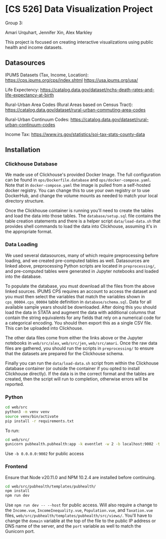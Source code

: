 # [CS 526] Data Visualization Project
Group 3: 

Amari Urquhart, Jennifer Xin, Alex Markley

This project is focused on creating interactive visualizations using public health and income datasets.


## Datasources
IPUMS Datasets (Tax, Income, Location):
https://cps.ipums.org/cps/index.shtml
https://usa.ipums.org/usa/

Life Expectency:
https://catalog.data.gov/dataset/nchs-death-rates-and-life-expectancy-at-birth

Rural-Urban Area Codes (Rural Areas based on Census Tract):
https://catalog.data.gov/dataset/rural-urban-commuting-area-codes

Rural-Urban Continuum Codes:
https://catalog.data.gov/dataset/rural-urban-continuum-codes

Income Tax:
https://www.irs.gov/statistics/soi-tax-stats-county-data

## Installation

### Clickhouse Database
We made use of Clickhouse's provided Docker Image.
The full configuration can be found in `ops/Dockerfile.database` and `ops/docker-compose.yaml`.
Note that in `docker-compose.yaml` the image is pulled from a self-hosted docker registry. 
You can change this to use your own registry or to use DockerHub, and change the volume mounts as needed to match your local directory structure.

Once the Clickhouse container is running you'll need to create the tables and load the data into those tables.
The `database/setup.sql` file contains the table creation statements and there is a helper script `data/load-data.sh` that provides shell commands to load the data into 
Clickhouse, assuming it's in the appropriate format.

### Data Loading

We used several datasources, many of which require preprocessing before loading, and we created pre-computed tables as well.
Datasources are linked above, preprocessing Python scripts are located in `preprocessing/`, and pre-computed tables were generated in Jupyter notebooks and loaded into the database.

To populate the database, you must download all the files from the above linked sources. IPUMS CPS requires an account to access the dataset and you must then select 
the variables that match the variables shown in `cps_00004.cps_00004` table definition in `database/schema.sql`. Data for all available sample years should be downloaded.
After doing this you should load the data in STATA and augment the data with additional columns that contain the string equivalents for any fields that rely on a numerical code for a categorical encoding. You should then export this as a single CSV file. This can be uploaded into Clickhouse.

The other data files come from either the links above or the Jupyter notebooks in `web/src/alex`, `web/src/jen`, `web/src/amari`.
Once the raw data files are gathered, you should run the scripts in `preprocessing/` to ensure that the datasets are prepared for the Clickhouse schema.


Finally you can run the `data/load-data.sh` script from within the Clickhouse database container (or outside the container if you opted to install Clickhouse directly).
If the data is in the correct format and the tables are created, then the script will run to completion, otherwise errors will be reported.

### Python

```bash
cd web/src
python3 -m venv venv
source venv/bin/activate
pip install -r requirements.txt  
```

To run:

```bash
cd web/src/
gunicorn pubhealth.pubhealth:app -k eventlet -w 2 -b localhost:9002 -t 1000
```

Use `-b 0.0.0.0:9002` for public access

### Frontend
Ensure that Node v20.11.0 and NPM 10.2.4 are installed before continuing.

```bash
cd web/src/pubhealth/templates/pubhealth/
npm install 
npm run dev
```

Use `npm run dev -- --host` for public access. Will also require a change to the `Income.vue`, `IncomeInequality.vue`, `Population.vue`, and `Taxation.vue` files, `web/src/pubhealth/templates/pubhealth/src/views/`. You'll have to change the `domain` variable at the top of the file to the public IP address or DNS name of the server, and the `port` variable as well to match the Gunicorn port.
